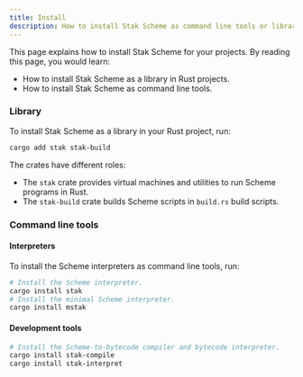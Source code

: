 ```yaml
---
title: Install
description: How to install Stak Scheme as command line tools or libraries
---
```


This page explains how to install Stak Scheme for your projects. By reading this page, you would learn:

- How to install Stak Scheme as a library in Rust projects.
- How to install Stak Scheme as command line tools.

### Library

To install Stak Scheme as a library in your Rust project, run:

```sh
cargo add stak stak-build
```

The crates have different roles:

- The `stak` crate provides virtual machines and utilities to run Scheme programs in Rust.
- The `stak-build` crate builds Scheme scripts in `build.rs` build scripts.

### Command line tools

#### Interpreters

To install the Scheme interpreters as command line tools, run:

```sh
# Install the Scheme interpreter.
cargo install stak
# Install the minimal Scheme interpreter.
cargo install mstak
```

#### Development tools

```sh
# Install the Scheme-to-bytecode compiler and bytecode interpreter.
cargo install stak-compile
cargo install stak-interpret
```
